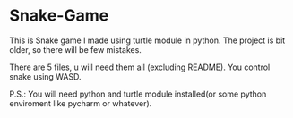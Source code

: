 # Snake-Game
This is Snake game I made using turtle module in python. The project is bit older, so there will be few mistakes.

There are 5 files, u will need them all (excluding README).
You control snake using WASD.

P.S.: You will need python and turtle module installed(or some python enviroment like pycharm or whatever).
